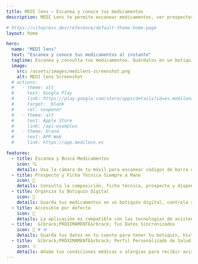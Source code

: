 ```yaml
---
title: MEDI lens — Escanea y conoce tus medicamentos
description: MEDI Lens te permite escanear medicamentos, ver prospectos, composición, receta y gestionar un botiquín digital con alertas de caducidad.

# https://vitepress.dev/reference/default-theme-home-page
layout: home

hero:
  name: "MEDI lens"
  text: "Escanea y conoce tus medicamentos al instante"
  tagline: Escanea y consulta tus medicamentos. Guárdalos en un botiquín digital, recibe alertas antes de que caduquen y accede siempre a la información oficial de la AEMPS.
  image:
    src: /assets/images/medilens-screenshot.png
    alt: MEDI lens Screenshot
  # actions:
  #   - theme: alt
  #     text: Google Play
  #     link: https://play.google.com/store/apps/details?id=es.medilens.app&utm_source=medilens_website&utm_medium=referral&utm_campaign=home_cta
  #     target: _blank
  #     rel: noopener
  #   - theme: alt
  #     text: Apple Store
  #     link: /api-examples
  #   - theme: brand
  #     text: APP Web
  #     link: https://app.medilens.es

features:
  - title: Escanea y Busca Medicamentos
    icon: 🔍
    details: Usa la cámara de tu móvil para escanear códigos de barra o usa el buscador y accede al instante a toda la información oficial de tus medicamentos. Rápido, sencillo y desde dónde tú quieras.
  - title: Prospecto y Ficha Técnica Siempre a Mano
    icon: 💊
    details: Consulta la composición, ficha técnica, prospecto y disponibilidad global de cualquier medicamento. Toda la información, actualizada y accesible cuando la necesites.
  - title: Organiza tu Botiquín Digital
    icon: 🧰
    details: Guarda tus medicamentos en un botiquín digital, controla su fecha de caducidad y recibe avisos antes de que caduquen. Lleva un seguimiento claro y evita sorpresas.
  - title: Accesible por defecto
    icon: 🧠
    details: La aplicación es compatible con las tecnologías de asistencia integradas en Android e iOS, incluyendo los lectores de pantalla <strong>TalkBack</strong> y <strong>VoiceOver</strong>.
  - title:  &lbrack;PRÓXIMAMENTE&rbrack; Tus Datos Sincronizados
    icon: 🔄 # 🌐
    details: Guarda tus datos en tu cuenta para tener tu botiquín, historial y favoritos sincronizados entre dispositivos y siempre disponibles.
  - title:  &lbrack;PRÓXIMAMENTE&rbrack; Perfil Personalizado de Salud
    icon: 🩺
    details: Añade tus condiciones médicas o alergias para recibir avisos relevantes sobre los medicamentos que escaneas o guardas en tu botiquín.
---
```

